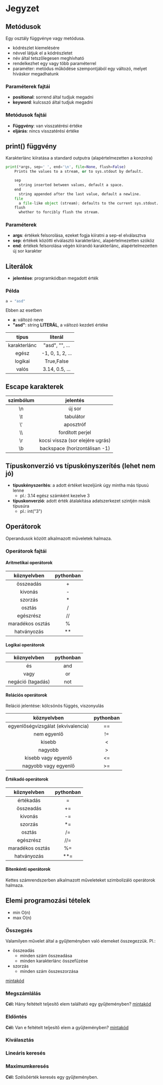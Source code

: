 # Jegyzet

## Metódusok

Egy osztály függvénye vagy metódusa.

- kódrészlet kiemelésére
- névvel látjuk el a kódrészletet
- név által tetszőlegesen meghívható
- rendelkezhet egy vagy több paraméterrel
- paraméter: metódus működése szempontjából egy változó, melyet híváskor megadhatunk

### Paraméterek fajtái

- **positional**: sorrend által tudjuk megadni
- **keyword**: kulcsszó által tudjuk megadni

### Metódusok fajtái

- **Függvény**: van visszatérési értéke
- **eljárás**: nincs visszatérési értéke

## print() függvény

Karakterlánc kiíratása a standard outputra (alapértelmezetten a konzolra)

```python
print(*args, sep=' ', end='\n', file=None, flush=False)
    Prints the values to a stream, or to sys.stdout by default.

    sep
      string inserted between values, default a space.
    end
      string appended after the last value, default a newline.
    file
      a file-like object (stream); defaults to the current sys.stdout.
    flush
      whether to forcibly flush the stream.

```

### Paraméterek

- **args**: értékek felsorolása, ezeket fogja kiíratni a sep-el elválasztva
- **sep**: értékek közötti elválasztó karakterlánc, alapértelmezetten szóköz
- **end**: értékek felsorolása végén kiírandó karakterlánc, alapértelmezetten új sor karakter

## Literálok
- **jelentése**: programkódban megadott érték

### Példa

```python
a = "asd"
```
Ebben az esetben
- **a**: változó neve
- **"asd"**: string **LITERÁL**, a változó kezdeti értéke

|típus|literál|
|:---:|:---:|
|karakterlánc|"asd", "", ...|
|egész|-1, 0, 1, 2, ...|
|logikai|True,False|
|valós|3.14, 0.5, ...|

## Escape karakterek

|szimbólum|jelentés|
|:---:|:---:|
|\n|új sor|
|\t|tabulátor|
|\\\'|aposztróf|
|\\\\ |fordított perjel|
|\r|kocsi vissza (sor elejére ugrás)|
|\b|backspace (horizontálisan -1)|

## Típuskonverzió vs típuskényszerítés (lehet nem jó)
- **típuskényszerítés**: a adott értéket kezeljünk úgy mintha más típusú lenne
    - pl.: 3.14 egész számként kezelve 3
- **típuskonverzió**: 
adott érték átalakítása adatszerkezet szintjén másik típusúra
    - pl.: int("3")

## Operátorok
Operandusok között alkalmazott műveletek halmaza.

### Operátorok fajtái

#### Aritmetikai operátorok

|köznyelvben|pythonban|
|:---:|:---:|
|összeadás|+|
|kivonás|-|
|szorzás|*|
|osztás|/|
|egészrész|//|
|maradékos osztás|%|
|hatványozás|**|


#### Logikai operátorok

|köznyelvben|pythonban|
|:---:|:---:|
|és|and|
|vagy|or|
|negáció (tagadás)|not|

#### Relációs operátorok
Reláció jelentése: kölcsönös függés, viszonyulás

|köznyelvben|pythonban|
|:---:|:---:|
|egyenlőségvizsgálat (ekvivalencia)|==|
|nem egyenlő|!=|
|kisebb|<|
|nagyobb|>|
|kisebb vagy egyenlő|<=|
|nagyobb vagy egyenlő|>=|

#### Értékadó operátorok

|köznyelvben|pythonban|
|:---:|:---:|
|értékadás|=|
|összeadás|+=|
|kivonás|-=|
|szorzás|*=|
|osztás|/=|
|egészrész|//=|
|maradékos osztás|%=|
|hatványozás|**=|

#### Bitenkénti operátorok
Kettes számrendszerben alkalmazott műveleteket szimbolizáló operátorok halmaza.


## Elemi programozási tételek

- min O(n)
- max O(n)

### Összegzés

Valamilyen művelet által a gyűjteményben való elemeket összegezzük.
Pl.:
- összeadás
  - minden szám összeadása
  - minden karakterlánc összefűzése
- szorzás
  - minden szám összeszorzása

[mintakód](../Python/Programozási%20tételek/összegzés.py)

### Megszámlálás

**Cél:** Hány feltételt teljesítő elem található egy gyűjteményben?
[mintakód](../Python/Programozási%20tételek/megszámlálás.py)


### Eldöntés

**Cél:** Van e feltételt teljesítő elem a gyűjteményben?
[mintakód](../Python/Programozási%20tételek/eldöntés.py)



### Kiválasztás

### Lineáris keresés

### Maximumkeresés

**Cél:** Szélsőérték keresés egy gyűjteményben.
